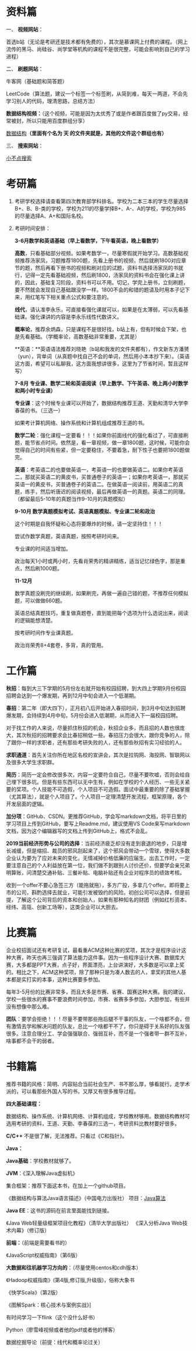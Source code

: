 # 资料篇

一、 **视频网站**：

首选b站（无论是考研还是技术都有免费的），其次是慕课网上付费的课程。（网上流传的黑马、尚硅谷、尚学堂等机构的课程不是很完整，可能会影响到自己的学习进程）

二、 **刷题网站**：

牛客网（基础题和简答题）

LeetCode（算法题，建议一个标签一个标签刷，从简到难，每天一两道，不会先学习别人的代码，理清思路，总结方法）

**数据结构视频：**（这个视频，可能是因为太优秀了或是作者跟百度做了py交易，经常被封，所以只能用百度群组分享）

[数据结构](https://pan.baidu.com/mbox/homepage?short=eThrLYE)**（里面有个名为 天 的文件夹就是，其他的文件这个群组也有）**

三、 **搜索网站**：

[小不点搜索](https://www.xiaobd.net/)


# 考研篇

1. 考研学校选择请查看第四次教育部学科排名。学校为二本三本的学生尽量选择B+、B、B-类的学校，学校为211的尽量学择B+、A-、A的学校，学校为985的尽量选择A、A+和国际名校。

2. 考研时间安排：

   **3-6月数学和英语基础（早上看数学，下午看英语，晚上看数学）**

   **高数**，只看基础部分视频。如果考数学一，尽量寒假就开始学习。高数基础视频推荐汤家凤，习题推荐1800题，先看上册书的视频，然后就刷1800对应章节的题，然后再看下册书的视频和刷对应的试题，资料书选择汤家凤的书就行，记得一定先看基础视频，然后刷1800，汤家凤的资料书会在强化课上讲的，因此，基础复习阶段，资料书可以不用。切记，学完上册书，立刻刷题，要不然就会发现自己基础跟没学一样。1800不会的和错的题请及时用本子记下来，用红笔写下相关重点公式和要注意的。

   **线代**，请认准李永乐，可直接看强化课就可以，如果是在太薄弱，可以先看基础课。强化课讲的内容是李永乐线性代数讲义。

   **概率论**，推荐余炳森，只是课程不是很好找，b站上有，但有时候会下架，也是先看基础。（学概率论，高数基础非常重要，尤其是）

   **英语：**英语语法推荐刘晓艳（b站和我发的文件夹都有），作文新东方潘赟（yun），背单词（从真题中找自己不会的单词，然后用小本本抄下来）。（英语这方面，希望可以私聊我，这方面我想讲很多，这里为了节省时间，暂且这样写）


   **7-8月 专业课、数学二轮和英语阅读（早上数学、下午英语、晚上两小时数学和两小时专业课）**

   **专业课**：这个时候专业课可以开始了，数据结构推荐王道、天勤和清华大学李春葆的书。（三选一）

   如果考计算机网络、操作系统和计算机组成推荐王道的书。

   **数学二轮**：强化课程一定要看！！！如果你前面线代的强化看过了，可直接刷题，能节省点时间。依然是，看一章视频，做一章1800题，这时候，可能你会觉得自己的时间有些紧，但一定要稳住，不要着急，耐下性子也要把1800题做完。

   **英语**：考英语二的也要做英语一，考英语一的也要做英语二。如果你考英语二，那就买英语二的黄皮书，买普通卷子的英语一；如果你考英语一，那就买英语一的黄皮书，买普通卷子的英语二。在做英语一阅读前，用英语二的真题，练手，然后听唐迟的阅读视频，最后再做英语一的真题。英语二的同理。（都留最后5-10年的真题当作9-10月的真题模拟）

   **9-10月 数学真题模拟考试、英语真题模拟、专业课二轮和政治**

   这个时期是自我怀疑和心态将要爆炸的时候，请一定坚持住！！！

   尝试作数学真题，英语真题，按照考研时间来。

   专业课的时间适当增加。

   政治每天1小时或两小时，先看肖荣秀的精讲精练，适当记忆绿色字，那是重点，然后刷1000题。

   **11-12月**

   数学真题没刷完的继续刷，如果刷完，再做一遍自己错的题，不推荐任何模拟题，可以做做660题。

   英语总结真题技巧，重复做真题卷，直到能把每个选项为什么选说出来，阅读的逻辑能想清楚。

   按考研时间作专业课真题。

   政治肖荣秀8+4套卷，多背，真的管用。


# 工作篇

  **秋招**：每到大三下学期的5月份左右就开始有校园招聘，到大四上学期9月份校园招聘会达到一个爆发期，再到12月中旬会进入一个低潮期。

  **春招**：第二年（即大四下），正月初八后开始进入春招时间，到3月中旬达到招聘爆发期，会持续到4月中旬，5月份会进入低潮期，从而进入下一届校园招聘。

  对于找工作的人来说，尽量抓住秋招的机会，秋招企业多，而且招的人数也很庞大，其次秋招的招聘要求会比春招稍低一些。春招压力会很大，跟你竞争的人，除了跟你一样的求职者，还有那些考研失败的人，还有那些秋招有实习经验的人。

  **求职通道**：首先关注你所在地区名校的宣讲会，其次是拉钩网、海投网、智联网以及很多大学生求职群。

  **简历**：简历一定会修改很多次，内容一定要符合自己，尽量不要吹嘘，否则会给自己埋下很多坑。但是有些东西可以无中生有，例如在学校的个人经历、一些无关紧要的奖项。个人技能不可造假，个人项目不可造假。面试中最重要的除了基础掌握（尤其算法），就是个人项目了。个人项目一定理清楚开发流程，框架原理，各个开发层面的逻辑。

  **加分项**：GitHub、CSDN。更推荐GitHub，学会写markdown文档，将平日里的学习项目上传到GitHub，要写上Readme.md，建议使用VS Code来写markdown文档，因为这个编辑器写的文档上传到GitHub上，格式不会乱。

  **2019当前经济形势与公司的选择**：当前经济疲乏却没有走到衰退的地步，只是增长减缓，但是缩招、裁员的邪风刮起来了，这个邪风会带动一个雪球，使得大多数企业认为要为了应对未来的变化，无情减掉价格低廉的应届生。出去工作时，一定要注意自己的个人利益放在第一位，我们做不到跟别人讨价还价，但要学会亲兄弟明算账，问清楚交通补贴、三餐补贴、电脑补贴还有企业对程序员的绩效考核。

  收到一个offer不要心急签三方（能拖就拖），多方广投，多拿几个offer。即将要上市的公司，斟酌选择去就业，可能引发被毁约的风险。初创公司可以选择，但是前提，了解这个公司背后的资本和创始人，如果有那种知名的财团（例如红杉资本、经纬、高瓴、创新工场等），这类企业可以大胆去。


# 比赛篇

  企业校招面试还有考研复试，最看重ACM这种比赛的奖项，其次才是程序设计这种大赛，昨天也再三强调了算法能力这件事。因为一些程序设计大赛、数据库大赛，大多都是PPT大赛，点子好，界面漂亮，上台讲演好，大多数是可以拿上奖的。相比之下，ACM这种奖项，除了那种只是为凑人数去的人，拿奖的其他人基本都是实打实的本事，这种比赛要多参加。

  每年3-5月份的比赛非常多，而且大多是市赛、省赛、国赛这种大赛。我的建议，学校一些很水的赛事不要浪费时间参加，市赛、省赛多多参加，大胆参加，有些并没有想像中那么难。

  **团队**：要学会拒绝！！！尽量不要带那些拖后腿不干事的队友，一个啥都不会，但有激情去学和解决问题的队友，总比一个啥都干不了，你只是碍于关系好的队友强很多。注意合理分工、学会强强联合、强弱互补，而不是一个强者带一群不互补，啥事都不会干的弱者。

# 书籍篇

推荐书籍的风格：简明、内容贴合当前社会生产、书不那么厚，够看就行。走学术派的，可以看那些外国人写的书，又厚又有很多推导过程。

**四大基础课程：**

数据结构、操作系统、计算机网络、计算机组成，学校教材够用。数据结构教材可选用考研的资料，王道、天勤、李春葆的三选一，考研资料比教材要好很多。

**C/C++**
不是很了解，无法推荐。只看过《C和指针》。

**Java：**

  **Java基础**：学校教材就够了。

  **JVM**：《深入理解Java虚拟机》

  集合框架：推荐下面这本书，在加上一个github项目。

  《数据结构与算法Java语言描述》（中国电力出版社）
   项目：[Java算法](https://github.com/Zhang-Yixuan/Java)

  **Java EE**：这书的源码在前言里面能找到链接。

  《Java Web轻量级框架项目化教程》（清华大学出版社）
  《深入分析Java Web技术内幕》（修订版）

**前端：**（前端是需要看书的）

《JavaScript权威指南》（第6版）

**大数据和往机器学习方向的**：（尽量使用centos和cdh版本）

《Hadoop权威指南》(第4版,修订版,升级版)，俗称大象书

《快学Scala》（第2版）

《图解Spark：核心技术与案例实战》]

有时间学习一下flink（这个没什么好书）

Python（廖雪峰视频或者他的pdf或者他的博客）

数据挖掘导论（前提：线代和概率论过关）
